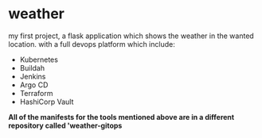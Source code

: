 # weather
my first project, a flask application which shows the weather in the wanted location.
with a full devops platform which include: 
- Kubernetes
- Buildah
- Jenkins
- Argo CD
- Terraform
- HashiCorp Vault

**All of the manifests for the tools mentioned above are in a different repository called 'weather-gitops**
